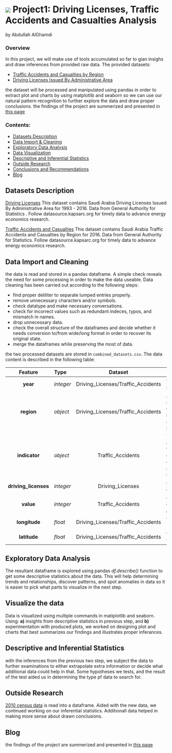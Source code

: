 # ![](https://ga-dash.s3.amazonaws.com/production/assets/logo-9f88ae6c9c3871690e33280fcf557f33.png) Project1: Driving Licenses, Traffic Accidents and Casualties Analysis
by Abdullah AlGhamdi

### Overview

In this project, we will make use of tools accumulated so far to gian insighs and draw inferences from provided raw data. The provided datasets:

- [Traffic Accidents and Casualties by Region](/data/saudi-arabia-traffic-accidents-and-casualties-injured-dead-2008.csv)
- [Driving Licenses Issued By Administrative Area](/data/saudi-arabia-driving-licenses-issued-in-the-kingdom-2004-2008.csv)

the dataset will be processed and manipulated using pandas in order to extract plot and charts by using matplotlib and seaborn so we can use our natural pattern recognition to further explore the data and draw proper conclusions. the findings of the project are summerized and presented in [this page](https://caramellaapp.com/private/lEHgw-U1u/l9nDhU6CD/hwadth-altrq-fy-almmlkh-alarbyh-alsawdyh)

### Contents:
- [Datasets Description](#Datasets-Description)
- [Data Import & Cleaning](#Data-Import-and-Cleaning)
- [Exploratory Data Analysis](#Exploratory-Data-Analysis)
- [Data Visualization](#Visualize-the-data)
- [Descriptive and Inferential Statistics](#Descriptive-and-Inferential-Statistics)
- [Outside Research](#Outside-Research)
- [Conclusions and Recommendations](#Conclusions-and-Recommendations)
- [Blog](#Blog)
## Datasets Description

[Driving Licenses](https://datasource.kapsarc.org/explore/dataset/saudi-arabia-driving-licenses-issued-in-the-kingdom-2004-2008/information/?disjunctive.administritive_area&sort=time_period&location=5,24.37495,45.08024&basemap=jawg.streets)
This dataset contains Saudi Arabia Driving Licenses Issued By Administrative Area for 1993 - 2016. Data from General Authority for Statistics . Follow datasource.kapsarc.org for timely data to advance energy economics research.

[Traffic Accidents and Casualties](https://datasource.kapsarc.org/explore/dataset/saudi-arabia-traffic-accidents-and-casualties-injured-dead-2008/export/?disjunctive.region&disjunctive.indicator&sort=time_period)
This dataset contains Saudi Arabia Traffic Accidents and Casualties by Region for 2016. Data from General Authority for Statistics. Follow datasource.kapsarc.org for timely data to advance energy economics research.

## Data Import and Cleaning

the data is read and stored in a pandas dataframe. A simple check reveals the need for some processing in order to make the data useable. Data cleaning has been carried out according to the following steps:

- find proper deliliter to separate lumped entries properly.
- remove unnecessary characters and/or symbols.
- check datatype and make necessary conversations.
- check for incorrect values such as redundant indeces, typos, and mismatch in names.
- drop unnecessary data.
- check the overall structure of the dataframes and decide whether it needs conversion to/from wide/long format in order to recover its original state.
- merge the dataframes while preserving the most of data.

the two processed datasets are stored in `combined_datasets.csv`. The data content is described in the following table:

|Feature|Type|Dataset|Description|
|:---:|:---|:---:|---|
|**year**|_integer_|Driving_Licenses/Traffic_Accidents|year of issue/occurance | 
|**region**|_object_|Driving_Licenses/Traffic_Accidents|Adminstrative area of Kingdom of Saudi Arabia of issue/where accident took place|
|**indicator**|_object_|Traffic_Accidents|Three classes of accident outcome: the total number of accidents, casualties(dead), and casualties(injured)  | 
|**driving_licenses**|_integer_|Driving_Licenses|number of issued driving liscences|
|**value**|_integer_|Traffic_Accidents|count of class corresponding to _indicator_| 
|**longitude**|_float_|Driving_Licenses/Traffic_Accidents|the longitude of 2d GPS location| 
|**latitude**|_float_|Driving_Licenses/Traffic_Accidents|the latitude of 2d GPS location| 

## Exploratory Data Analysis

The resultant dataframe is explored using pandas _df.describe()_ function to get some descriptive statistics about the data. This will help determining trends and relationships, discover patterns, and spot anomalies in data so it is easier to pick what parts to visualize in the next step.

## Visualize the data

Data is visualized using multiple commands in matiplotlib and seaborn. Using: **a)** insights from descriptive statistics in previous step, and **b)** experimentation with produced plots, we worked on designing plot and charts that best summarizes our findings and illustrates proper inferances.

## Descriptive and Inferential Statistics

with the inferences from the previous two step, we subject the data to further examinations to either extrapolate extra information or decide what additional data could help in that. Some hypotheses we tests, and the result of the test aided us in determining the type pf data to search for.

## Outside Research
[2010 census data](http://www.statoids.com/usa.html) is read into a dataframe. Aided with the new data, we continued working on our inferential statistics. Additionall data helped in making more sense about drawn conclusions.

## Blog
the findings of the project are summerized and presented in [this page](https://caramellaapp.com/private/lEHgw-U1u/l9nDhU6CD/hwadth-altrq-fy-almmlkh-alarbyh-alsawdyh)

